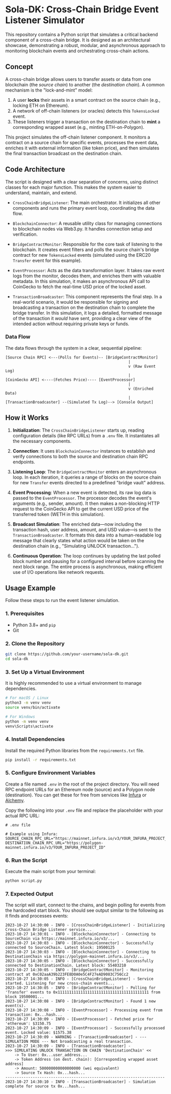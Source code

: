 # Sola-DK: Cross-Chain Bridge Event Listener Simulator

This repository contains a Python script that simulates a critical backend component of a cross-chain bridge. It is designed as an architectural showcase, demonstrating a robust, modular, and asynchronous approach to monitoring blockchain events and orchestrating cross-chain actions.

## Concept

A cross-chain bridge allows users to transfer assets or data from one blockchain (the *source chain*) to another (the *destination chain*). A common mechanism is the "lock-and-mint" model:

1.  A user **locks** their assets in a smart contract on the source chain (e.g., locking ETH on Ethereum).
2.  A network of off-chain listeners (or oracles) detects this `TokensLocked` event.
3.  These listeners trigger a transaction on the destination chain to **mint** a corresponding wrapped asset (e.g., minting ETH-on-Polygon).

This project simulates the off-chain listener component. It monitors a contract on a source chain for specific events, processes the event data, enriches it with external information (like token price), and then simulates the final transaction broadcast on the destination chain.

## Code Architecture

The script is designed with a clear separation of concerns, using distinct classes for each major function. This makes the system easier to understand, maintain, and extend.

-   `CrossChainBridgeListener`: The main orchestrator. It initializes all other components and runs the primary event loop, coordinating the data flow.

-   `BlockchainConnector`: A reusable utility class for managing connections to blockchain nodes via Web3.py. It handles connection setup and verification.

-   `BridgeContractMonitor`: Responsible for the core task of listening to the blockchain. It creates event filters and polls the source chain's bridge contract for new `TokensLocked` events (simulated using the ERC20 `Transfer` event for this example).

-   `EventProcessor`: Acts as the data transformation layer. It takes raw event logs from the monitor, decodes them, and enriches them with valuable metadata. In this simulation, it makes an asynchronous API call to CoinGecko to fetch the real-time USD price of the locked asset.

-   `TransactionBroadcaster`: This component represents the final step. In a real-world scenario, it would be responsible for signing and broadcasting a transaction on the destination chain to complete the bridge transfer. In this simulation, it logs a detailed, formatted message of the transaction it *would* have sent, providing a clear view of the intended action without requiring private keys or funds.

### Data Flow

The data flows through the system in a clear, sequential pipeline:

```
[Source Chain RPC] <---(Polls for Events)-- [BridgeContractMonitor]
                                                      |
                                                      v (Raw Event Log)
                                                      |
[CoinGecko API] <----(Fetches Price)---- [EventProcessor]
                                                      |
                                                      v (Enriched Data)
                                                      |
[TransactionBroadcaster] --(Simulated Tx Log)--> [Console Output]
```

## How it Works

1.  **Initialization**: The `CrossChainBridgeListener` starts up, reading configuration details (like RPC URLs) from a `.env` file. It instantiates all the necessary components.

2.  **Connection**: It uses `BlockchainConnector` instances to establish and verify connections to both the source and destination chain RPC endpoints.

3.  **Listening Loop**: The `BridgeContractMonitor` enters an asynchronous loop. In each iteration, it queries a range of blocks on the source chain for new `Transfer` events directed to a predefined "bridge vault" address.

4.  **Event Processing**: When a new event is detected, its raw log data is passed to the `EventProcessor`. The processor decodes the event's arguments (e.g., sender, amount). It then makes a non-blocking HTTP request to the CoinGecko API to get the current USD price of the transferred token (WETH in this simulation).

5.  **Broadcast Simulation**: The enriched data—now including the transaction hash, user address, amount, and USD value—is sent to the `TransactionBroadcaster`. It formats this data into a human-readable log message that clearly states what action would be taken on the destination chain (e.g., "Simulating UNLOCK transaction...").

6.  **Continuous Operation**: The loop continues by updating the last polled block number and pausing for a configured interval before scanning the next block range. The entire process is asynchronous, making efficient use of I/O operations like network requests.

## Usage Example

Follow these steps to run the event listener simulation.

### 1. Prerequisites

-   Python 3.8+ and `pip`
-   Git

### 2. Clone the Repository

```bash
git clone https://github.com/your-username/sola-dk.git
cd sola-dk
```

### 3. Set Up a Virtual Environment

It is highly recommended to use a virtual environment to manage dependencies.

```bash
# For macOS / Linux
python3 -m venv venv
source venv/bin/activate

# For Windows
python -m venv venv
venv\Scripts\activate
```

### 4. Install Dependencies

Install the required Python libraries from the `requirements.txt` file.

```bash
pip install -r requirements.txt
```

### 5. Configure Environment Variables

Create a file named `.env` in the root of the project directory. You will need RPC endpoint URLs for an Ethereum node (source) and a Polygon node (destination). You can get these for free from services like [Infura](https://infura.io/) or [Alchemy](https://www.alchemy.com/).

Copy the following into your `.env` file and replace the placeholder with your actual RPC URL:

```env
# .env file

# Example using Infura:
SOURCE_CHAIN_RPC_URL="https://mainnet.infura.io/v3/YOUR_INFURA_PROJECT_ID"
DESTINATION_CHAIN_RPC_URL="https://polygon-mainnet.infura.io/v3/YOUR_INFURA_PROJECT_ID"
```

### 6. Run the Script

Execute the main script from your terminal:

```bash
python script.py
```

### 7. Expected Output

The script will start, connect to the chains, and begin polling for events from the hardcoded start block. You should see output similar to the following as it finds and processes events:

```
2023-10-27 14:30:00 - INFO - [CrossChainBridgeListener] - Initializing Cross-Chain Bridge Listener service...
2023-10-27 14:30:01 - INFO - [BlockchainConnector] - Connecting to SourceChain via https://mainnet.infura.io/v3/...
2023-10-27 14:30:03 - INFO - [BlockchainConnector] - Successfully connected to SourceChain. Latest block: 19500125
2023-10-27 14:30:03 - INFO - [BlockchainConnector] - Connecting to DestinationChain via https://polygon-mainnet.infura.io/v3/...
2023-10-27 14:30:05 - INFO - [BlockchainConnector] - Successfully connected to DestinationChain. Latest block: 55403210
2023-10-27 14:30:05 - INFO - [BridgeContractMonitor] - Monitoring contract at 0xC02aaA39b223FE8D0A0e5C4F27eAD9083C756Cc2
2023-10-27 14:30:05 - INFO - [CrossChainBridgeListener] - Service started. Listening for new cross-chain events...
2023-10-27 14:30:05 - INFO - [BridgeContractMonitor] - Polling for 'Transfer' events to 0x1111111111111111111111111111111111111111 from block 19500001...
2023-10-27 14:30:08 - INFO - [BridgeContractMonitor] - Found 1 new event(s).
2023-10-27 14:30:08 - INFO - [EventProcessor] - Processing event from transaction: 0x...hash...
2023-10-27 14:30:09 - INFO - [EventProcessor] - Fetched price for 'ethereum': $3150.75
2023-10-27 14:30:09 - INFO - [EventProcessor] - Successfully processed event. Locked value: $1575.38
2023-10-27 14:30:09 - WARNING - [TransactionBroadcaster] - --- SIMULATION MODE --- Not broadcasting a real transaction.
2023-10-27 14:30:09 - INFO - [TransactionBroadcaster] - 
>>> SIMULATING UNLOCK TRANSACTION ON CHAIN 'DestinationChain' <<
    -> To User: 0x...user_address...
    -> Token Address (on dest. chain): [Corresponding wrapped asset address]
    -> Amount: 500000000000000000 (wei equivalent)
    -> Source Tx Hash: 0x...hash...
----------------------------------------------------------------------
2023-10-27 14:30:10 - INFO - [TransactionBroadcaster] - Simulation complete for source tx 0x...hash...
```
